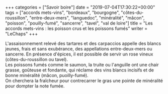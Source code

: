 +++
categories = ["Savoir boire"]
date = "2019-07-04T17:30:22+00:00"
tags = ["accords mets-vins", "bordeaux", "bourgogne", "côtes-du-roussillon", "entre-deux-mers", "languedoc", "minéralité", "mâcon", "poisson", "pouilly-fumé", "sancerre", "tavel", "val de loire"] 
title = "Les accords mets-vins : les poisson crus et les poissons fumés"
writer = "LeChaps"
+++

L'assaisonnement relevé des tartares et des carpaccios appelle des blancs jeunes, frais et sans exubérance, des appellations entre-deux-mers ou sancerre. En présence d'épices, il est possible de servir un rose vineux (côtes-du-roussillon ou tavel).  
Les poissons fumés comme le saumon, la truite ou l'anguille ont une chair grasse, goûteuse et fondante, qui réclame des vins blancs incisifs et de bonne minéralité (mâcon, puoilly-fumé).  
On cherchera la fraîcheur pour contrecarrer le gras une pointe de minéralité pour dompter la note fumée.
